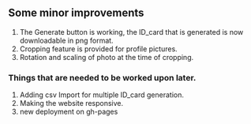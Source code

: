 ## Some minor improvements 
1. The Generate button is working, the ID_card that is generated is now downloadable in png format.
2. Cropping feature is provided for profile pictures.
3. Rotation and scaling of photo at the time of cropping.

### Things that are needed to be worked upon later.
1. Adding csv Import for multiple ID_card generation.
2. Making the website responsive.
3. new deployment on gh-pages
